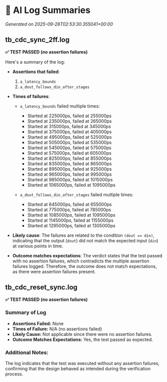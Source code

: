 # 🤖 AI Log Summaries

_Generated on 2025-09-28T02:53:30.355041+00:00_

## tb_cdc_sync_2ff.log

**✅ TEST PASSED (no assertion failures)**

Here's a summary of the log:

- **Assertions that failed**:
  1. `a_latency_bounds`
  2. `a_dout_follows_din_after_stages`

- **Times of failures**:
  - `a_latency_bounds` failed multiple times:
    - Started at 225000ps, failed at 255000ps
    - Started at 235000ps, failed at 265000ps
    - Started at 315000ps, failed at 345000ps
    - Started at 375000ps, failed at 405000ps
    - Started at 495000ps, failed at 525000ps
    - Started at 505000ps, failed at 535000ps
    - Started at 545000ps, failed at 575000ps
    - Started at 575000ps, failed at 605000ps
    - Started at 825000ps, failed at 855000ps
    - Started at 835000ps, failed at 865000ps
    - Started at 895000ps, failed at 925000ps
    - Started at 965000ps, failed at 995000ps
    - Started at 985000ps, failed at 1015000ps
    - Started at 1065000ps, failed at 1095000ps
  
  - `a_dout_follows_din_after_stages` failed multiple times:
    - Started at 645000ps, failed at 655000ps
    - Started at 775000ps, failed at 785000ps
    - Started at 1085000ps, failed at 1095000ps
    - Started at 1145000ps, failed at 1155000ps
    - Started at 1295000ps, failed at 1305000ps

- **Likely cause**: The failures are related to the condition `(dout == din)`, indicating that the output (`dout`) did not match the expected input (`din`) at various points in time.

- **Outcome matches expectations**: The verdict states that the test passed with no assertion failures, which contradicts the multiple assertion failures logged. Therefore, the outcome does not match expectations, as there were assertion failures present.

## tb_cdc_reset_sync.log

**✅ TEST PASSED (no assertion failures)**

### Summary of Log

- **Assertions Failed:** None
- **Times of Failure:** N/A (no assertions failed)
- **Likely Cause:** Not applicable since there were no assertion failures.
- **Outcome Matches Expectations:** Yes, the test passed as expected.

### Additional Notes:
The log indicates that the test was executed without any assertion failures, confirming that the design behaved as intended during the verification process.


